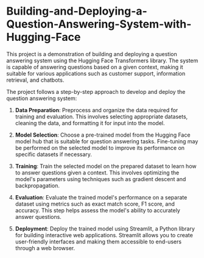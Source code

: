 # Building-and-Deploying-a-Question-Answering-System-with-Hugging-Face

This project is a demonstration of building and deploying a question answering system using the Hugging Face Transformers library. The system is capable of answering questions based on a given context, making it suitable for various applications such as customer support, information retrieval, and chatbots.

The project follows a step-by-step approach to develop and deploy the question answering system:

1. **Data Preparation**: Preprocess and organize the data required for training and evaluation. This involves selecting appropriate datasets, cleaning the data, and formatting it for input into the model.

2. **Model Selection**: Choose a pre-trained model from the Hugging Face model hub that is suitable for question answering tasks. Fine-tuning may be performed on the selected model to improve its performance on specific datasets if necessary.

3. **Training**: Train the selected model on the prepared dataset to learn how to answer questions given a context. This involves optimizing the model's parameters using techniques such as gradient descent and backpropagation.

4. **Evaluation**: Evaluate the trained model's performance on a separate dataset using metrics such as exact match score, F1 score, and accuracy. This step helps assess the model's ability to accurately answer questions.

5. **Deployment**: Deploy the trained model using Streamlit, a Python library for building interactive web applications. Streamlit allows you to create user-friendly interfaces and making them accessible to end-users through a web browser.


